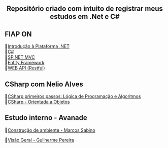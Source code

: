 <div align="center">
<img  width="200"  alt="" justify-content="center" src=" ">
<br>
<br>
<h2>Repositório criado com intuito de registrar meus estudos em  .Net e C#</h2>
</div>


## FIAP ON

:small_orange_diamond:<a href="https://github.com/souzabel/CSharp-DotaNet">Introdução à Plataforma .NET</a><br>
:small_orange_diamond:<a href="https://github.com/souzabel/CSharp-DotaNet">C#</a><br>
:small_orange_diamond:<a href="https://github.com/souzabel/CSharp-DotaNet">SP.NET MVC</a><br>
:small_orange_diamond:<a href="https://github.com/souzabel/CSharp-DotaNet">Entity Framework</a><br>
:small_orange_diamond:<a href="https://github.com/souzabel/CSharp-DotaNet">WEB API (Restful)</a><br>

## CSharp com Nelio Alves

:small_orange_diamond:<a href="https://github.com/souzabel/CSharp-DotaNet">CSharp primeiros passos: Lógica de Programação e Algoritmos
</a><br>
:small_orange_diamond:<a href="https://github.com/souzabel/CSharp-DotaNet">CSharp - Orientada a Objetos</a><br>

## Estudo interno - Avanade

:small_orange_diamond:<a href="https://github.com/souzabel/CSharp/tree/master/Avanade">Construção de ambiente - Marcos Sabino </a><br>

:small_orange_diamond:<a href="https://github.com/souzabel/dotnet-angular-csharp/blob/master/Avanade/vis%C3%A3ogeral.md">Visão Geral - Guilherme Pereira</a><br>


